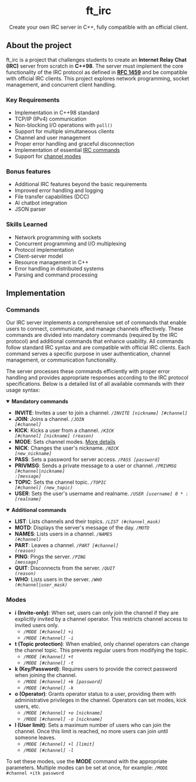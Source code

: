 <div align="center">
  <h1>ft_irc</h1>
  <p>Create your own IRC server in C++, fully compatible with an official client.</p>
</div>

## About the project
ft_irc is a project that challenges students to create an **Internet Relay Chat (IRC)** server from scratch in **C++98**. The server must implement the core functionality of the IRC protocol as defined in **[RFC 1459](https://www.rfc-editor.org/rfc/rfc1459.html)** and be compatible with official IRC clients. This project explores network programming, socket management, and concurrent client handling.

### Key Requirements
- Implementation in C++98 standard
- TCP/IP (IPv4) communication
- Non-blocking I/O operations with `poll()`
- Support for multiple simultaneous clients
- Channel and user management
- Proper error handling and graceful disconnection
- Implementation of essential [IRC commands](#commands)
- Support for [channel modes](#modes)

### Bonus features
- Additional IRC features beyond the basic requirements
- Improved error handling and logging
- File transfer capabilities (DCC)
- AI chatbot integration
- JSON parser

### Skills Learned
- Network programming with sockets
- Concurrent programming and I/O multiplexing
- Protocol implementation
- Client-server model
- Resource management in C++
- Error handling in distributed systems
- Parsing and command processing

## Implementation
### Commands
Our IRC server implements a comprehensive set of commands that enable users to connect, communicate, and manage channels effectively. These commands are divided into mandatory commands (required by the IRC protocol) and additional commands that enhance usability. All commands follow standard IRC syntax and are compatible with official IRC clients. Each command serves a specific purpose in user authentication, channel management, or communication functionality.

The server processes these commands efficiently with proper error handling and provides appropriate responses according to the IRC protocol specifications. Below is a detailed list of all available commands with their usage syntax:

<details open>
  <summary><strong>Mandatory commands</strong></summary>

- <strong>INVITE</strong>: Invites a user to join a channel. <em><code>/INVITE [nickname] [#channel]</code></em>
- <strong>JOIN</strong>: Joins a channel. <em><code>/JOIN [#channel]</code></em>
- <strong>KICK</strong>: Kicks a user from a channel. <em><code>/KICK [#channel] [nickname] (reason)</code></em>
- <strong>MODE</strong>: Sets channel modes. <a href="#modes">More details</a>
- <strong>NICK</strong>: Changes the user's nickname. <em><code>/NICK [new_nickname]</code></em>
- <strong>PASS</strong>: Sets a password for server access. <em><code>/PASS [password]</code></em>
- <strong>PRIVMSG</strong>: Sends a private message to a user or channel. <em><code>/PRIVMSG [#channel|nickname] :[message]</code></em>
- <strong>TOPIC</strong>: Sets the channel topic. <em><code>/TOPIC [#channel] (new_topic)</code></em>
- <strong>USER</strong>: Sets the user's username and realname. <em><code>/USER [username] 0 * :[realname]</code></em>
</details>

<details open>
  <summary><strong>Additional commands</strong></summary>

- <strong>LIST</strong>: Lists channels and their topics. <em><code>/LIST (#channel_mask)</code></em>
- <strong>MOTD</strong>: Displays the server's message of the day. <em><code>/MOTD</code></em>
- <strong>NAMES</strong>: Lists users in a channel. <em><code>/NAMES (#channel)</code></em>
- <strong>PART</strong>: Leaves a channel. <em><code>/PART [#channel] (reason)</code></em>
- <strong>PING</strong>: Pings the server. <em><code>/PING [message]</code></em>
- <strong>QUIT</strong>: Disconnects from the server. <em><code>/QUIT (reason)</code></em>
- <strong>WHO</strong>: Lists users in the server. <em><code>/WHO (#channel|user_mask)</code></em>
</details>

### Modes
- **i (Invite-only)**: When set, users can only join the channel if they are explicitly invited by a channel operator. This restricts channel access to invited users only.
  - *`/MODE [#channel] +i`*
  - *`/MODE [#channel] -i`*
- **t (Topic protection)**: When enabled, only channel operators can change the channel topic. This prevents regular users from modifying the topic.
  - *`/MODE [#channel] +t`*
  - *`/MODE [#channel] -t`*
- **k (Key/Password)**: Requires users to provide the correct password when joining the channel.
  - *`/MODE [#channel] +k [password]`*
  - *`/MODE [#channel] -k`*
- **o (Operator)**: Grants operator status to a user, providing them with administrative privileges in the channel. Operators can set modes, kick users, etc.
  - *`/MODE [#channel] +o [nickname]`*
  - *`/MODE [#channel] -o [nickname]`*
- **l (User limit)**: Sets a maximum number of users who can join the channel. Once this limit is reached, no more users can join until someone leaves.
  - *`/MODE [#channel] +l [limit]`*
  - *`/MODE [#channel] -l`*

To set these modes, use the **MODE** command with the appropriate parameters. Multiple modes can be set at once, for example: `/MODE #channel +itk password`
